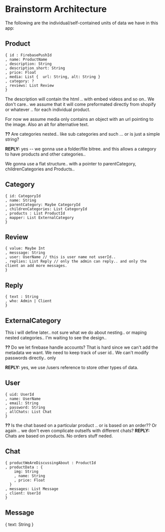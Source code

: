 # Brainstorm Architecture
The following are the individual/self-contained units of data we have in this app:

## Product
```
{ id : FirebasePushId
, name: ProductName
, description: String
, description_short: String
, price: Float
, media: List {  url: String, alt: String }
, category: ?
, reviews: List Review
}
```
The description will contain the html .. with embed videos and so on..
We don't care.. we assume that it will come preformated directly from shopify or whatever .. for each individual product.

For now we assume media only contains an object with an url pointing to the image.
Also an alt for alternative text.

**??** Are categories nested.. like sub categories and such ... or is just a simple string?

**REPLY:**  yes -- we gonna use a folder/file bitree. and this allows a category to have products and other categories..

We gonna use a flat structure.. with a pointer  to parentCategory, childrenCategories and Products..

## Category
```
{ id: CategoryId
, name: String
, parentCategory: Maybe CategoryId
, childrenCategories: List CategoryId
, products : List ProductId
, mapper: List ExternalCategory
}
```

## Review
```
{ value: Maybe Int
, messsage: String
, user: UserName // this is user name not userId..
, replies: List Reply // only the admin can reply.. and only the client an add more messages.
}
```

## Reply
```
{ text : String
, who: Admin | Client
}
```

## ExternalCategory
This i will define later.. not sure what we do about nesting.. or maping nested categories..
I'm waiting to see the design..

**??** Do we let firebase handle accounts?
That is hard since we can't add the metadata we want.
We need to keep track of user id..
We can't modify passwords directly.. only

**REPLY:** yes, we use /users reference to store other types of data.


## User
```
{ uid: UserId
, name: UserName
, email: String
, password: String
, allChats: List Chat
}
```
**??** Is the chat based on a particular product .. or is based on an order??
Or again .. we don't even complicate outselfs with different chats?
**REPLY:** Chats are based on products. No orders stuff neded.

## Chat
```
{ productWeAreDiscussingAbout : ProductId
, productData : {
    img: String
    , name: String
    , price: Float
  }
, messages: List Message
, client: UserId  
}
```

## Message
{ text: String
}
